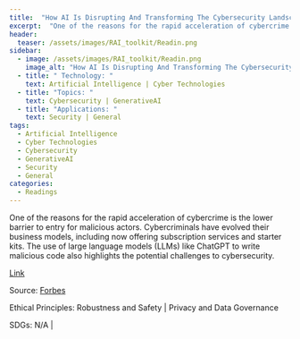 ```yaml
---
title:  "How AI Is Disrupting And Transforming The Cybersecurity Landscape"  
excerpt:  "One of the reasons for the rapid acceleration of cybercrime is the lower barrier (...)"  
header:
  teaser: /assets/images/RAI_toolkit/Readin.png
sidebar:
  - image: /assets/images/RAI_toolkit/Readin.png
    image_alt: "How AI Is Disrupting And Transforming The Cybersecurity Landscape"
  - title: " Technology: "
    text: Artificial Intelligence | Cyber Technologies
  - title: "Topics: " 
    text: Cybersecurity | GenerativeAI
  - title: "Applications: " 
    text: Security | General
tags:
  - Artificial Intelligence
  - Cyber Technologies
  - Cybersecurity
  - GenerativeAI
  - Security
  - General
categories:
  - Readings
---
```

One of the reasons for the rapid acceleration of cybercrime is the lower barrier to entry for malicious actors. Cybercriminals have evolved their business models, including now offering subscription services and starter kits. The use of large language models (LLMs) like ChatGPT to write malicious code also highlights the potential challenges to cybersecurity.

[Link](https://www.forbes.com/sites/forbestechcouncil/2023/03/15/how-ai-is-disrupting-and-transforming-the-cybersecurity-landscape/)

Source: [Forbes](https://www.forbes.com)

Ethical Principles: Robustness and Safety | Privacy and Data Governance

SDGs: N/A | 
